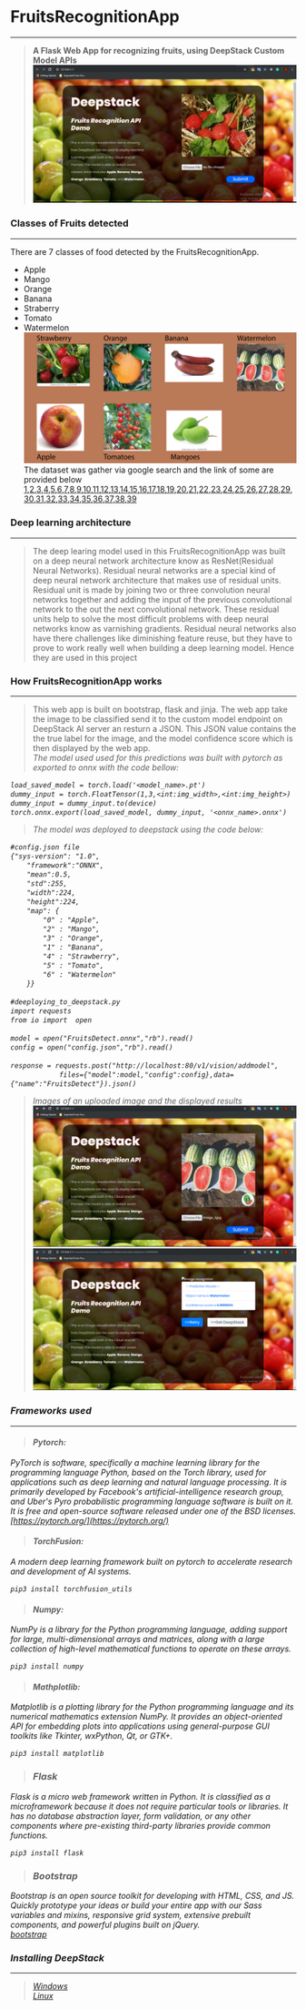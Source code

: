 
# FruitsRecognitionApp
___
> <strong>A Flask Web App for recognizing fruits, using DeepStack Custom Model APIs</strong> <br>
![DeepStackDemoImg](./Assets/Screenshot.png) <br>
### Classes of Fruits detected
___
There are 7 classes of food detected by the FruitsRecognitionApp.
* Apple
* Mango
* Orange
* Banana
* Straberry
* Tomato
* Watermelon <br>
![fruits-classes](./Assets/Fruits-01.png) <br> 
The dataset was gather via google search and the link of some are provided below
[1](https://www.google.com/search?q=apple+fruit&source=lnms&tbm=isch&sa=X&ved=0ahUKEwiRr5Dyu4LjAhUypnEKHRd0AAYQ_AUIECgB&biw=681&bih=655),[2](https://www.google.com/search?biw=681&bih=655&tbm=isch&sa=1&ei=0PAQXf24E5yAjLsPtOyCsA0&q=red+apple+fruits&oq=red+apple+fruits&gs_l=img.3..0i8i30.27620.31345..31639...0.0..0.231.2718.0j15j1......0....1..gws-wiz-img.......35i39j0i67j0j0i30j0i24.6UjswYHmzVI),[3](https://www.google.com/search?biw=681&bih=655&tbm=isch&sa=1&ei=8fAQXcn8I-zKgwfXypOYDQ&q=green+apple+fruits&oq=green+apple+fruits&gs_l=img.3..0.17337.19431..19911...0.0..0.326.978.0j4j0j1......0....1..gws-wiz-img.......0i7i30.dhmuqp_WWL0),[4](https://www.google.com/search?biw=681&bih=655&tbm=isch&sa=1&ei=B_EQXd42qcmDB5Pvg-AB&q=yellow+apple+fruits&oq=yellow+apple+fruits&gs_l=img.3...40634.42605..42821...0.0..0.200.1028.0j5j1......0....1..gws-wiz-img.VYvl9UvTUZo),[5](https://www.google.com/search?biw=681&bih=655&tbm=isch&sa=1&ei=M_EQXY7-NeGFjLsP9omdkA4&q=orange&oq=orange&gs_l=img.3..35i39l2j0i67l8.14706.15919..16308...0.0..0.225.1083.0j5j1......0....1..gws-wiz-img.......0.2Yj3Mc_jdcc),[6](https://www.google.com/search?biw=681&bih=655&tbm=isch&sa=1&ei=RfEQXeKoKMTlgwfB9LGABQ&q=orange+fruit&oq=orange+fruit&gs_l=img.3..0l10.16403.20282..20598...1.0..0.170.1113.0j7......0....1..gws-wiz-img.......35i39j0i67j0i30.NaNVutTKZuA),[7](https://www.google.com/search?biw=681&bih=655&tbm=isch&sa=1&ei=W_EQXaCcItGHjLsP7-yqkAQ&q=green+orange+fruit&oq=green+orange+fruit&gs_l=img.3..0j0i7i30j0i8i30l7j0i24.20061.21208..21606...0.0..0.167.941.0j6......0....1..gws-wiz-img.......0i8i7i30.YIoTdhpgm-c),[8](https://www.google.com/search?biw=681&bih=655&tbm=isch&sa=1&ei=cvEQXdusJOKfjLsPrc29qA0&q=blood+orange+fruit&oq=blood+orange+fruit&gs_l=img.3..0j0i30j0i24l8.18490.19206..19716...0.0..1.364.1011.0j4j0j1......0....1..gws-wiz-img.......0i7i30.B_im1evTKxM),[9](https://www.google.com/search?biw=681&bih=655&tbm=isch&sa=1&ei=h_EQXfT6MZHAgwefm4eYDg&q=tangerine&oq=tangerine&gs_l=img.3..0j0i67l3j0j0i67j0l4.20981.23248..23785...0.0..0.180.1500.0j9......0....1..gws-wiz-img.......35i39.Lc6hz8OoaCs),[10](https://www.google.com/search?biw=681&bih=655&tbm=isch&sa=1&ei=ofEQXe-pI6LKgwf7uL7ICw&q=orange+basket&oq=orange+basket&gs_l=img.3..0l10.13374.16113..17287...0.0..0.192.2150.0j13......0....1..gws-wiz-img.......35i39j0i67.4SJ3OD_bfqQ),[11](https://www.google.com/search?biw=681&bih=655&tbm=isch&sa=1&ei=tPEQXdPzC7K7gweplqWoCg&q=banana&oq=banana&gs_l=img.3..0i67l4j0l2j0i67l3j0.18847.20420..20868...0.0..0.196.1024.0j6......0....1..gws-wiz-img.......35i39.z4WXhUwzzIQ),[12](https://www.google.com/search?biw=681&bih=655&tbm=isch&sa=1&ei=yvEQXZD-IqmHjLsPl7ieqAU&q=plantain&oq=plantain&gs_l=img.3..0i67l3j0l7.26340.28314..28663...0.0..0.203.1398.0j7j1......0....1..gws-wiz-img.......35i39.tTfpc7bA8oQ),[13](https://www.google.com/search?biw=681&bih=655&tbm=isch&sa=1&ei=6PEQXZnqH4T0U625p8AP&q=green+banana&oq=green+banana&gs_l=img.3..0l10.15008.17677..18363...0.0..1.350.2293.0j9j2j1......0....1..gws-wiz-img.......35i39j0i67.02PryBYUFTs),[14](https://www.google.com/search?biw=681&bih=655&tbm=isch&sa=1&ei=_PEQXZeME86qgwfo4pHgCg&q=small+banana&oq=small+banana&gs_l=img.3..0l10.36005.37419..37917...0.0..0.259.919.0j4j1......0....1..gws-wiz-img.......0i7i30.DxgRsoYg3KU),[15](https://www.google.com/search?biw=681&bih=655&tbm=isch&sa=1&ei=I_IQXeWFKfPhgwf7jIGoBg&q=red+banana&oq=red+banana&gs_l=img.3..0i67l2j0l8.94828.96906..97601...0.0..0.203.844.0j4j1......0....1..gws-wiz-img.......35i39j0i7i30j0i10.AlhQrACtEV4),[16](https://www.google.com/search?biw=681&bih=655&tbm=isch&sa=1&ei=hvIQXZ6pOeWIjLsPlZG_sAk&q=banana+basket&oq=banana+bask&gs_l=img.3.0.0j0i8i30l9.70695.73827..76583...0.0..0.209.1078.0j5j1......0....1..gws-wiz-img.......35i39j0i67j0i5i30.uvWQOfRD9xY),[17](https://www.google.com/search?biw=681&bih=655&tbm=isch&sa=1&ei=1PIQXY-BO4iEjLsP-MWl0Ao&q=mango&oq=mango&gs_l=img.3..0i67l4j0j0i67l5.29489.31931..32506...0.0..0.187.896.0j5......0....1..gws-wiz-img.......35i39.DAwi5uVpwlI),[18](https://www.google.com/search?biw=681&bih=655&tbm=isch&sa=1&ei=9vIQXebtL7ScjLsPk7yUgAo&q=mango+fruit&oq=mango+fruit&gs_l=img.3..0l10.21079.22829..23714...0.0..0.247.1067.0j5j1......0....1..gws-wiz-img.......0i67.hyT897o7tz4),[19](https://www.google.com/search?biw=681&bih=655&tbm=isch&sa=1&ei=D_MQXa_9J4emUJbVgKAG&q=green+mango&oq=green+mango&gs_l=img.3..0j0i67l5j0l2j0i67j0.62275.66919..67581...0.0..0.236.1240.0j6j1......0....1..gws-wiz-img.......35i39j0i7i30j0i10.RkIe__IQoTU),[20](https://www.google.com/search?biw=681&bih=655&tbm=isch&sa=1&ei=VPMQXcCbFMvMgweYk5igBw&q=mango+tree&oq=mango+tree&gs_l=img.3..0l10.19854.23585..34429...0.0..0.442.2228.0j7j1j1j1......0....1..gws-wiz-img.......35i39j0i67.zIC8BZqmYRQ),[21](https://www.google.com/search?biw=681&bih=655&tbm=isch&sa=1&ei=ePMQXb_4C4eJjLsP2Iy_qAk&q=mango+basket&oq=mango+basket&gs_l=img.3..0l6j0i8i30l4.25247.27420..28042...0.0..0.216.1340.0j7j1......0....1..gws-wiz-img.......35i39.HCe24mNFmn8),[22](https://www.google.com/search?biw=681&bih=655&tbm=isch&sa=1&ei=lvMQXYuZApGxUoLVtOgJ&q=palmer+mango&oq=palmer+mango&gs_l=img.3..0l2j0i8i30l2j0i24l3.19362.24448..24914...0.0..0.201.1483.0j8j1......0....1..gws-wiz-img.......35i39j0i67j0i7i30j0i8i7i30.M_H45dyS6-Y),[23](https://www.google.com/search?biw=681&bih=655&tbm=isch&sa=1&ei=sPMQXeTrEbG7gweO4a6ICg&q=tomatoes&oq=tomatoes&gs_l=img.3..0l10.138043.139952..140728...0.0..0.243.1393.0j7j1......0....1..gws-wiz-img.......35i39j0i67.7drP5IWdnJ4),[24](https://www.google.com/search?biw=681&bih=655&tbm=isch&sa=1&ei=PvQQXdLFPIzUUd7Sl9gL&q=green+tomatoes&oq=green+tomatoes&gs_l=img.3..0l7j0i7i30l3.22289.23271..23963...0.0..0.182.1001.0j6......0....1..gws-wiz-img.RQZplJ8AlSU),[25](https://www.google.com/search?biw=681&bih=655&tbm=isch&sa=1&ei=WPQQXfiABsqqgweC_KyACg&q=yellow+tomatoes&oq=yellow+tomatoes&gs_l=img.3..0l4j0i7i30l6.18035.19815..20292...0.0..0.195.993.0j6......0....1..gws-wiz-img.IQaQlFd-awc),[26](https://www.google.com/search?biw=681&bih=655&tbm=isch&sa=1&ei=bfQQXfPjLIuIjLsPm4qn-Ac&q=tomatoes+in+basket&oq=tomatoes+in+basket&gs_l=img.3..0j0i8i30.101429.113498..113974...0.0..0.184.1814.0j11......0....1..gws-wiz-img.......35i39j0i67j0i5i30j0i24.EuJbuMr26tk),[27](https://www.google.com/search?biw=681&bih=655&tbm=isch&sa=1&ei=4fQQXczBM_CzgwfdtpOYAg&q=tomatoes+fruits&oq=tomatoes+fruits&gs_l=img.3..0j0i5i30j0i24.16914.18125..18510...0.0..0.182.963.0j6......0....1..gws-wiz-img.......0i8i30.ePwnSWE21ts),[28](https://www.google.com/search?biw=681&bih=655&tbm=isch&sa=1&ei=9fQQXau2MNqDjLsPiKyU0AY&q=tomatoes+plant&oq=tomatoes+plant&gs_l=img.3..0l10.38119.39568..39880...0.0..0.215.1091.0j5j1......0....1..gws-wiz-img.......35i39.48JCH0U4_HY),[29](https://www.google.com/search?biw=681&bih=655&tbm=isch&sa=1&ei=HvUQXYHvOuWjgwebkraIAg&q=watemelon&oq=watemelon&gs_l=img.3..0j0i10i24l9.168821.174486..174879...1.0..0.189.1712.0j10......0....1..gws-wiz-img.......35i39j0i67j0i10.iK-VSmJncCg),[30](https://www.google.com/search?biw=681&bih=655&tbm=isch&sa=1&ei=z_UQXa_ZJYzagweckZe4Cw&q=watemelon+fruits&oq=watemelon+fruits&gs_l=img.3...12625.14463..15152...0.0..0.295.1412.0j5j2......0....1..gws-wiz-img.......0i10i24.aMfC80vcd3Y),[31](https://www.google.com/search?biw=681&bih=655&tbm=isch&sa=1&ei=AvYQXazILemtgwfttY7YBg&q=water+melon+basket&oq=water+melon+basket&gs_l=img.3..0.1497.1497..1774...0.0..0.155.155.0j1......0....1..gws-wiz-img.2laFtoTyAzE),[32](https://www.google.com/search?biw=681&bih=655&tbm=isch&sa=1&ei=BfYQXan5L6G1gwfZ1JKIBg&q=yellow+water+melon&oq=yellow+water+melon&gs_l=img.3..0i10l10.25335.30646..30978...0.0..0.252.3238.0j16j2......0....1..gws-wiz-img.......35i39j0j0i67j0i10i67.W2u6gRD-8ro),[33](https://www.google.com/search?biw=681&bih=655&tbm=isch&sa=1&ei=JfYQXeaSNoagUN70nsgL&q=water+melon+plant&oq=water+melon+plant&gs_l=img.3..0l8j0i10i24j0i24.17465.22024..22269...1.0..0.189.2978.0j18......0....1..gws-wiz-img.......35i39j0i10i67j0i67j0i10.PMAwPVOxt_4),[34](https://www.google.com/search?biw=681&bih=655&tbm=isch&sa=1&ei=PfYQXeWjJo2bjLsP0YqfiAo&q=Charleston+Watermelon&oq=Charleston+Watermelon&gs_l=img.3..0j0i8i30l2.18710.18710..19632...0.0..0.178.178.0j1......0....2j1..gws-wiz-img.ly9XFVFjbJc),[35](https://www.google.com/search?biw=681&bih=655&tbm=isch&sa=1&ei=UvYQXcC3L4n0U-CDiZAO&q=strawberry&oq=strawberry&gs_l=img.3..0i67l3j0l7.14862.18413..18912...0.0..0.179.1703.0j10......0....1..gws-wiz-img.......35i39.VzPyWUReZGY),[36](https://www.google.com/search?biw=681&bih=655&tbm=isch&sa=1&ei=Z_YQXf-IAaiLjLsPhoSToAk&q=strawberry+fruits&oq=strawberry+fruits&gs_l=img.3..0l3j0i8i30l5j0i24l2.13337.15366..15688...0.0..0.271.1283.0j6j1......0....1..gws-wiz-img.......0i67.gwcm651jovk),[37](https://www.google.com/search?biw=681&bih=655&tbm=isch&sa=1&ei=d_YQXbXfN7PJgwfF3pXIBA&q=unripe+strawberry&oq=unripe+strawberry&gs_l=img.3..0j0i5i30j0i24.14161.19426..19955...0.0..0.229.1530.0j5j3......0....1..gws-wiz-img.......35i39j0i67j0i7i30.B-OvQGLMIKo),[38](https://www.google.com/search?biw=681&bih=655&tbm=isch&sa=1&ei=jfYQXcTaFe6KjLsP8b6ksAQ&q=strawberry+plant&oq=strawberry+plant&gs_l=img.3..0l10.19087.22191..22674...0.0..0.205.1322.0j5j2......0....1..gws-wiz-img.......35i39j0i67.d9xfj_Dw2K8),[39](https://www.google.com/search?biw=681&bih=655&tbm=isch&sa=1&ei=pfYQXcb8Eoq2Uv3IgMgL&q=strawberry+basket&oq=strawberry+basket&gs_l=img.3..0l7j0i5i30l3.19710.21843..22127...0.0..0.174.1335.0j8......0....1..gws-wiz-img.......35i39.EtO4mOB4JDA)
### Deep learning architecture
___
> The deep learing model used in this FruitsRecognitionApp was built on a deep neural network architecture know as ResNet(Residual Neural Networks). Residual neural networks are a special kind of deep neural network architecture that makes use of residual units. Residual unit is made by joining two or three convolution neural networks together and adding the input of the previous convolutional network to the out the next convolutional network. These residual units help to solve the most difficult problems with deep neural networks know as varnishing gradients. Residual neural networks also have there challenges like diminishing feature reuse, but they have to prove to work really well when building a deep learning model. Hence they are used in this project
### How FruitsRecognitionApp works
___
> This web app is built on bootstrap, flask and jinja. The web app take the image to be classified send it to the custom model endpoint on DeepStack AI server an resturn a JSON. This JSON value contains the the true label for the image, and the model confidence score which is then displayed by the web app. <br> <em>The model used used for this predictions was built with pytorch as exported to onnx with the code bellow:<em>

```
load_saved_model = torch.load('<model_name>.pt')
dummy_input = torch.FloatTensor(1,3,<int:img_width>,<int:img_height>)
dummy_input = dummy_input.to(device)
torch.onnx.export(load_saved_model, dummy_input, '<onnx_name>.onnx')
```

>The model was deployed to deepstack using the code below:

```
#config.json file
{"sys-version": "1.0",
    "framework":"ONNX",
    "mean":0.5,
    "std":255,
    "width":224,
    "height":224,
    "map": {
        "0" : "Apple",
        "2" : "Mango",
        "3" : "Orange",
        "1" : "Banana",
        "4" : "Strawberry",
        "5" : "Tomato",
        "6" : "Watermelon"
    }}
    
#deeploying_to_deepstack.py
import requests
from io import  open

model = open("FruitsDetect.onnx","rb").read()
config = open("config.json","rb").read()

response = requests.post("http://localhost:80/v1/vision/addmodel",
            files={"model":model,"config":config},data={"name":"FruitsDetect"}).json()
```
> Images of an uploaded image and the displayed results
![uploaded fruit image](./Assets/Screenshot2.png)
![return class results](./Assets/Screenshot3.png)

### Frameworks used
___
> #### Pytorch:
PyTorch is software, specifically a machine learning library for the programming language Python, based on the Torch library, used for applications such as deep learning and natural language processing. It is primarily developed by Facebook's artificial-intelligence research group, and Uber's Pyro probabilistic programming language software is built on it. It is free and open-source software released under one of the BSD licenses.<br>[https://pytorch.org/](https://pytorch.org/)

> #### TorchFusion: 
A modern deep learning framework built on pytorch to accelerate research and development of AI systems.
```
pip3 install torchfusion_utils
```
> #### Numpy:
NumPy is a library for the Python programming language, adding support for large, multi-dimensional arrays and matrices, along with a large collection of high-level mathematical functions to operate on these arrays.
```
pip3 install numpy
```
> #### Mathplotlib:
Matplotlib is a plotting library for the Python programming language and its numerical mathematics extension NumPy. It provides an object-oriented API for embedding plots into applications using general-purpose GUI toolkits like Tkinter, wxPython, Qt, or GTK+. 
```
pip3 install matplotlib
```
> ### Flask
Flask is a micro web framework written in Python. It is classified as a microframework because it does not require particular tools or libraries. It has no database abstraction layer, form validation, or any other components where pre-existing third-party libraries provide common functions.
```
pip3 install flask
```
> ### Bootstrap
Bootstrap is an open source toolkit for developing with HTML, CSS, and JS. Quickly prototype your ideas or build your entire app with our Sass variables and mixins, responsive grid system, extensive prebuilt components, and powerful plugins built on jQuery. <br> [bootstrap](https://getbootstrap.com/docs/4.3/getting-started/download/)

### Installing DeepStack
___
>[Windows](https://deepstack.cc/install/windows) <br>
[Linux](https://deepstack.cc/install/linux)



```python

```

